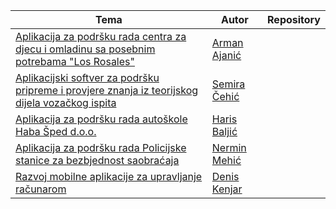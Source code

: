 <table>
    <thead>
        <tr>
            <th>Tema</th>
            <th>Autor</th>
            <th>Repository</th>
        </tr>
    </thead>
    <tbody>
        <tr>
            <td><a href="#">Aplikacija za podršku rada centra za djecu i omladinu sa posebnim potrebama "Los Rosales"</a></td>
            <td><a href="#">Arman Ajanić</a></td>
            <td><a href="#"></a></td>
        </tr>
        <tr>
            <td><a href="#">Aplikacijski softver za podršku pripreme i provjere znanja iz teorijskog dijela vozačkog ispita</a></td>
            <td><a href="#">Semira Čehić</a></td>
            <td><a href="#"></a></td>
        </tr>
        <tr>
            <td><a href="#">Aplikacija za podršku rada autoškole Haba Šped d.o.o.</a></td>
            <td><a href="#">Haris Baljić</a></td>
            <td><a href="#"></a></td>
        </tr>
        <tr>
            <td><a href="#">Aplikacija za podršku rada Policijske stanice za bezbjednost saobraćaja</a></td>
            <td><a href="#">Nermin Mehić</a></td>
            <td><a href="#"></a></td>
        </tr>
        <tr>
            <td><a href="#">Razvoj mobilne aplikacije za upravljanje računarom</a></td>
            <td><a href="#">Denis Kenjar</a></td>
            <td><a href="#"></a></td>
        </tr>
    </tbody>
<table>

